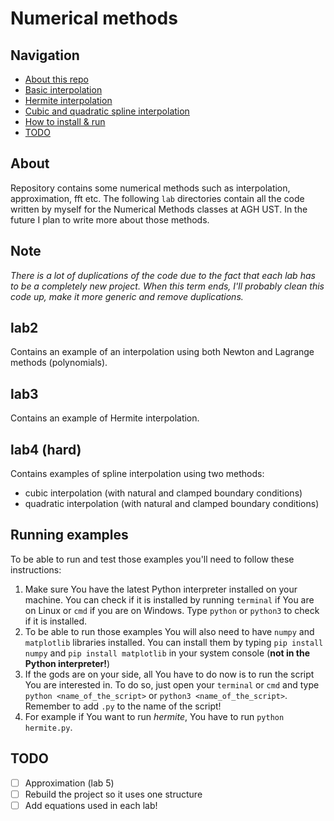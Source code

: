 # Numerical methods

## Navigation

- [About this repo](#about)
- [Basic interpolation](#lab2)
- [Hermite interpolation](#lab3)
- [Cubic and quadratic spline interpolation](#lab4--hard-)
- [How to install & run](#running-examples)
- [TODO](#todo)

## About

Repository contains some numerical methods such as interpolation, approximation, fft etc.
The following `lab` directories contain all the code written by myself for the Numerical Methods classes at AGH UST.
In the future I plan to write more about those methods.

## Note

_There is a lot of duplications of the code due to the fact that each lab has to be a completely new project.
When this term ends, I'll probably clean this code up, make it more generic and remove duplications._

## lab2

Contains an example of an interpolation using both Newton and Lagrange methods (polynomials).

## lab3

Contains an example of Hermite interpolation.

## lab4 (hard)

Contains examples of spline interpolation using two methods:

- cubic interpolation (with natural and clamped boundary conditions)
- quadratic interpolation (with natural and clamped boundary conditions)

## Running examples

To be able to run and test those examples you'll need to follow these instructions:

1. Make sure You have the latest Python interpreter installed on your machine. You can check if it is installed by
   running `terminal` if You are on Linux or `cmd` if you are on Windows. Type `python` or `python3` to check if it is
   installed.
2. To be able to run those examples You will also need to have `numpy` and `matplotlib` libraries installed. You can
   install them by typing `pip install numpy` and `pip install matplotlib` in your system console (**not in the Python
   interpreter!**)
3. If the gods are on your side, all You have to do now is to run the script You are interested in. To do so, just open
   your `terminal` or `cmd` and type `python <name_of_the_script>` or `python3 <name_of_the_script>`. Remember to
   add `.py` to the name of the script!
4. For example if You want to run _hermite_, You have to run `python hermite.py`.

## TODO
- [ ] Approximation (lab 5)
- [ ] Rebuild the project so it uses one structure
- [ ] Add equations used in each lab!